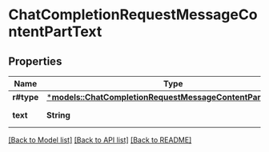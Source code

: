 # ChatCompletionRequestMessageContentPartText

## Properties
Name | Type | Description | Notes
------------ | ------------- | ------------- | -------------
**r#type** | [***models::ChatCompletionRequestMessageContentPartTextType**](ChatCompletionRequestMessageContentPartText_type.md) |  | 
**text** | **String** | The text content. | 

[[Back to Model list]](../README.md#documentation-for-models) [[Back to API list]](../README.md#documentation-for-api-endpoints) [[Back to README]](../README.md)


